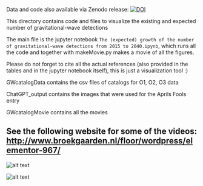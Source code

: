 
Data and code also available via Zenodo release: [![DOI](https://zenodo.org/badge/622579294.svg)](https://zenodo.org/badge/latestdoi/622579294) 

This directory contains code and files to visualize the existing and expected number of gravitational-wave detections

The main file is the jupyter notebook 
`The (expected) growth of the number of gravitational-wave detections from 2015 to 2040.ipynb`, which runs all the code and together with makeMovie.py makes a movie of all the figures. 

Please do not forget to cite all the actual references (also provided in the tables and in the jupyter notebook itself), this is just a visualization tool :)

GWcatalogData contains the csv files of catalogs for O1, O2, O3 data 

ChatGPT_output contains the images that were used for the Aprils Fools entry 

GWcatalogMovie contains all the movies 


## See the following website for some of the videos: http://www.broekgaarden.nl/floor/wordpress/elementor-967/ 

![alt text](https://github.com/FloorBroekgaarden/GW_visualization_detection_number/blob/main/GWcatalogSize.png?raw=true)




![alt text](https://github.com/FloorBroekgaarden/GW_visualization_detection_number/blob/main/Table1.png?raw=true)

